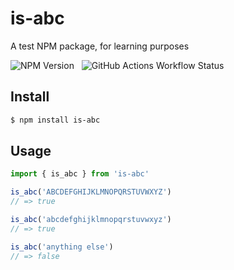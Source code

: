 # is-abc

A test NPM package, for learning purposes

![![NPM Version](https://img.shields.io/npm/v/is-abc)](https://npmjs.com/package/is-abc) &nbsp;
![GitHub Actions Workflow Status](https://img.shields.io/github/actions/workflow/status/pml68/is-abc/main.yml)

## Install

```bash
$ npm install is-abc
```

## Usage

```js
import { is_abc } from 'is-abc'

is_abc('ABCDEFGHIJKLMNOPQRSTUVWXYZ')
// => true

is_abc('abcdefghijklmnopqrstuvwxyz')
// => true

is_abc('anything else')
// => false
```
